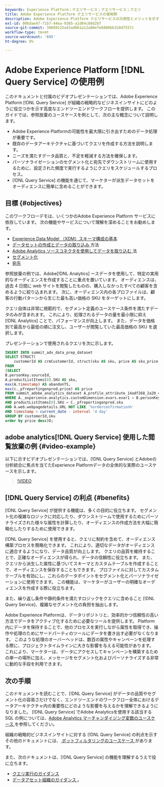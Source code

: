 ```yaml
---
keywords: Experience Platform；クエリサービス；クエリサービス；クエリ
title: Adobe Experience Platform クエリサービスの使用例
description: Adobe Experience Platform クエリサービスの汎用性とメリットを示すエンドツーエンドの例です。
exl-id: 00bdae47-71b7-44ea-9365-a1d64c88d2bf
source-git-commit: 38689125a43ad0b1a12a00efe6800bb310d7557c
workflow-type: tm+mt
source-wordcount: '695'
ht-degree: 0%

---
```


# Adobe Experience Platform [!DNL Query Service] の使用例

このドキュメントと付属のビデオプレゼンテーションでは、Adobe Experience Platform [!DNL Query Service] が組織の戦略的なビジネスインサイトにどのように役立つかを示す高度なエンドツーエンドワークフローを提供します。 このガイドでは、参照放棄のユースケースを例として、次の主な概念について説明します。

* Adobe Experience Platformの可能性を最大限に引き出すためのデータ処理が重要です。
* 既存のデータアーキテクチャに基づいてクエリを作成する方法を説明します。
* ニーズを満たすデータ品質と、不足を軽減する方法を確保します。
* パーソナライゼーションのセグメント化と宛先でダウンストリームに使用するために、設定された頻度で実行するようにクエリをスケジュールするプロセス。
* [!DNL Query Service] の機能を通じて、マーケターが派生データセットをオーディエンスに簡単に含めることができます。

## 目標 {#objectives}

このワークフローデモは、いくつかのAdobe Experience Platform サービスに依存しています。 次の機能やサービスについて理解を深めることをお勧めします。

* [Experience Data Model （XDM）スキーマ構成の基本 ](../../xdm/schema/composition.md)
* [ データセットの作成とデータの取り込み ](https://experienceleague.adobe.com/docs/platform-learn/tutorials/data-ingestion/create-datasets-and-ingest-data.html) 方法
* [Adobe Analytics ソースコネクタを使用してデータを取り込む ](https://experienceleague.adobe.com/docs/platform-learn/tutorials/sources/ingest-data-from-adobe-analytics.html?lang=ja) 法
* [セグメント化](../../segmentation/home.md)
* [宛先](../../destinations/home.md)

参照放棄の例では、Adobe[!DNL Analytics] ースデータを使用して、特定の実用的なオーディエンスを作成することに重点を置いています。 オーディエンスは、過去 4 日間に web サイトを閲覧したものの、購入しなかったすべての顧客を含めるように絞り込まれます。 次に、オーディエンス内の各プロファイルは、顧客の行動パターンから生じた最も高い価格の SKU をターゲットにします。

クエリ自体は非常に規範的で、セグメント定義のユースケース条件を満たすデータのみが含まれます。 これにより、処理されるデータの量を最小限に抑え [!DNL Analytics] ことで、パフォーマンスが向上します。 また、データを価格別で最高から最低の順に注文し、ユーザーが閲覧していた最高価格の SKU を選択します。

プレゼンテーションで使用されるクエリを次に示します。

```sql
INSERT INTO summit_adv_data_prep_dataset
SELECT STRUCT(
    customerId AS crmCustomerId, struct(sku AS sku, price AS sku_price, abandonTS AS abandonTS) AS abandonBrowse) AS _pfreportingonprod
FROM
(SELECT
B.personKey.sourceId,
A.productListItems[0].SKU AS sku,
max(A.timestamp) AS abandonTS,
max(c._pfreportingonprod.price) AS price
FROM summit_adobe_analytics_dataset A,profile_attribute_14adf268_2a20_4dee_bee6_a6b0e34616a9 B,summit_product_dataset c
WHERE A._experience.analytics.customDimension.evars.evar1 = B.personKey.sourceID
AND productListItems[0].SKU = C._pfreportingonprod.sku
AND A.web.webpagedetails.URL NOT LIKE '%orderconfirmation%'
AND timestamp > current_date - interval '4 day'
GROUP BY customerId,sku
order by price desc)D;
```

## adobe analytics[!DNL Query Service] 使用した閲覧放棄の例 {#video-example}

以下に示すビデオプレゼンテーションでは、[!DNL Query Service] とAdobeの分析統合に焦点を当てたExperience Platformデータの全体的な実際のユースケースを示します。

>[!VIDEO](https://video.tv.adobe.com/v/342533?quality=12&learn=on)

## [!DNL Query Service] の利点 {#benefits}

[!DNL Query Service] が提供する機能は、多くの目的に役立ちます。 セグメント化の複雑なロジックに対応したり、ダウンストリームで使用するためにパーソナライズされた様々な属性を計算したり、オーディエンスの作成方法を大幅に簡略化したりするために使用できます。

[!DNL Query Service] を使用すると、クエリに制約を含めて、オーディエンス構築プロセスを簡略化できます。 これにより、適切なデータがオーディエンスに適合するようになり、データ品質が向上します。 クエリの品質を維持することで、正確なオーディエンスが得られ、データの信頼性に役立ちます。 また、クエリから派生した属性に基づいてスキーマとカスタムテーブルを作成することで、オーディエンスを保存することもできます。 プロファイルに対してカスタムテーブルを有効にし、これらのデータポイントをセグメント化とパーソナライゼーションに使用できます。 この機能は、マーケターがユーザーの明確なオーディエンスを作成する際に役立ちます。

また、繰り返し条件や静的条件を満たすロジックをクエリに含めること [!DNL Query Service]、複雑なセグメント化の負担を抽出します。

Adobe Experience Platformは、データリポジトリと、効率的かつ信頼性の高い方法でデータをアクティブ化するために必要なツールを提供します。 Platform 内にデータを保持することで、他のプロセスを実行しながら属性を取得でき、操作や処理のためにサードパーティのツールにデータを書き出す必要がなくなります。 このような処理のオーバーヘッドは、数百の属性やキャンペーンを処理する際に、プロジェクトタイムラインに大きな影響を与える可能性があります。 これにより、マーケターは、データにアクセスしてキャンペーンを構築するための単一の場所に加え、メッセージをセグメント化およびパーソナライズする非常に動的な手段を利用できます。

## 次の手順

このドキュメントを読むことで、[!DNL Query Service] がデータの品質やセグメント化の容易さだけでなく、エンドツーエンドのワークフロー全体におけるデータアーキテクチャ内の重要性にどのような影響を与えるかを理解できるようになりました。 [!DNL Query Service] でAdobe Analyticsを使用する該当する SQL の例については、[Adobe Analytics マーチャンダイジング変数のユースケース ](./merchandising-variables.md) を参照してください。

組織の戦略的ビジネスインサイトに対する [!DNL Query Service] の利点を示すその他のドキュメントには、[ ボットフィルタリングのユースケース ](./bot-filtering.md) があります。

また、次のドキュメントは、[!DNL Query Service] の機能を理解するうえで役に立ちます。

* [クエリ実行のガイダンス](../best-practices/writing-queries.md)
* [ データアセット組織のガイダンス ](../best-practices/organize-data-assets.md)。


